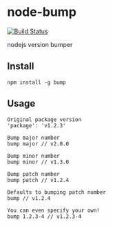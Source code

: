 # node-bump

[![Build Status](https://secure.travis-ci.org/kilianc/node-bump.png)](https://travis-ci.org/kilianc/node-bump)

nodejs version bumper

## Install

`npm install -g bump`

## Usage
    Original package version
    'package': 'v1.2.3'

    Bump major number
    bump major // v2.0.0

    Bump minor number
    bump minor // v1.3.0

    Bump patch number
    bump patch // v1.2.4

    Defaults to bumping patch number
    bump // v1.2.4

    You can even specify your own!
    bump 1.2.3-4 // v1.2.3-4

